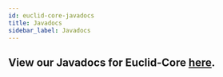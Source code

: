 ```yaml
---
id: euclid-core-javadocs
title: Javadocs
sidebar_label: Javadocs
---
```


## View our Javadocs for Euclid-Core [here](https://ihmcroboticsdocs.github.io/euclid-core/overview-summary.html).
